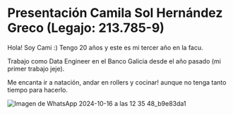 # Presentación Camila Sol Hernández Greco (Legajo: 213.785-9)
Hola! Soy Cami :) Tengo 20 años y este es mi tercer año en la facu.

Trabajo como Data Engineer en el Banco Galicia desde el año pasado (mi primer trabajo jeje).

Me encanta ir a natación, andar en rollers y cocinar! aunque no tenga tanto tiempo para hacerlo.

![Imagen de WhatsApp 2024-10-16 a las 12 35 48_b9e83da1](https://github.com/user-attachments/assets/371521d9-edde-44bc-845e-7576e92669fb)
